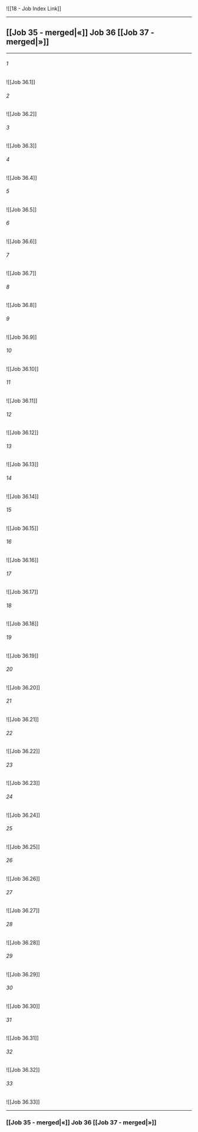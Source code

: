 ![[18 - Job Index Link]]

---
##  [[Job 35 - merged|«]] Job 36 [[Job 37 - merged|»]]

---

###### 1
![[Job 36.1]] 

###### 2
![[Job 36.2]] 

###### 3
![[Job 36.3]] 

###### 4
![[Job 36.4]]

###### 5 
![[Job 36.5]] 

###### 6
![[Job 36.6]] 

###### 7
![[Job 36.7]] 

###### 8
![[Job 36.8]] 

###### 9
![[Job 36.9]] 

###### 10
![[Job 36.10]] 

###### 11
![[Job 36.11]] 

###### 12
![[Job 36.12]]

###### 13
![[Job 36.13]] 

###### 14
![[Job 36.14]] 

###### 15
![[Job 36.15]]

###### 16
![[Job 36.16]] 

###### 17
![[Job 36.17]]

###### 18
![[Job 36.18]] 

###### 19
![[Job 36.19]] 

###### 20
![[Job 36.20]]

###### 21
![[Job 36.21]] 

###### 22
![[Job 36.22]] 

###### 23
![[Job 36.23]]

###### 24
![[Job 36.24]] 

###### 25
![[Job 36.25]]

###### 26
![[Job 36.26]] 

###### 27
![[Job 36.27]] 

###### 28
![[Job 36.28]]

###### 29
![[Job 36.29]] 

###### 30
![[Job 36.30]] 

###### 31
![[Job 36.31]] 

###### 32
![[Job 36.32]] 

###### 33
![[Job 36.33]]


---
###  [[Job 35 - merged|«]] Job 36 [[Job 37 - merged|»]]
